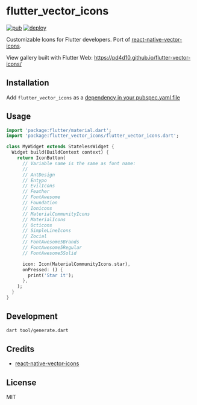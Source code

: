# flutter_vector_icons

[![pub](https://img.shields.io/pub/v/flutter_vector_icons.svg)](https://pub.dev/packages/flutter_vector_icons)
[![deploy](https://github.com/pd4d10/flutter-vector-icons/workflows/deploy/badge.svg)](https://pd4d10.github.io/flutter-vector-icons/)

Customizable Icons for Flutter developers. Port of [react-native-vector-icons](https://github.com/oblador/react-native-vector-icons).

View gallery built with Flutter Web: https://pd4d10.github.io/flutter-vector-icons/

## Installation

Add `flutter_vector_icons` as a [dependency in your pubspec.yaml file](https://flutter.dev/docs/development/packages-and-plugins/using-packages)

## Usage

```dart
import 'package:flutter/material.dart';
import 'package:flutter_vector_icons/flutter_vector_icons.dart';

class MyWidget extends StatelessWidget {
  Widget build(BuildContext context) {
    return IconButton(
      // Variable name is the same as font name:
      //
      // AntDesign
      // Entypo
      // EvilIcons
      // Feather
      // FontAwesome
      // Foundation
      // Ionicons
      // MaterialCommunityIcons
      // MaterialIcons
      // Octicons
      // SimpleLineIcons
      // Zocial
      // FontAwesome5Brands
      // FontAwesome5Regular
      // FontAwesome5Solid

      icon: Icon(MaterialCommunityIcons.star),
      onPressed: () {
        print('Star it');
      },
    );
  }
}
```

## Development

```sh
dart tool/generate.dart
```

## Credits

- [react-native-vector-icons](https://github.com/oblador/react-native-vector-icons)

## License

MIT
